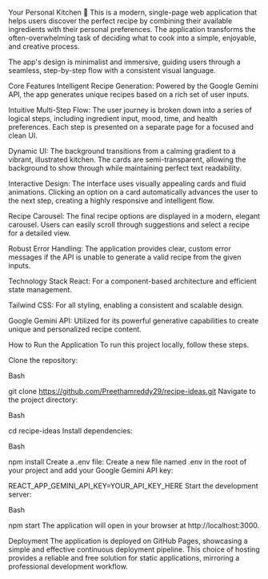 Your Personal Kitchen 🍲
This is a modern, single-page web application that helps users discover the perfect recipe by combining their available ingredients with their personal preferences. The application transforms the often-overwhelming task of deciding what to cook into a simple, enjoyable, and creative process.

The app's design is minimalist and immersive, guiding users through a seamless, step-by-step flow with a consistent visual language.

Core Features
Intelligent Recipe Generation: Powered by the Google Gemini API, the app generates unique recipes based on a rich set of user inputs.

Intuitive Multi-Step Flow: The user journey is broken down into a series of logical steps, including ingredient input, mood, time, and health preferences. Each step is presented on a separate page for a focused and clean UI.

Dynamic UI: The background transitions from a calming gradient to a vibrant, illustrated kitchen. The cards are semi-transparent, allowing the background to show through while maintaining perfect text readability.

Interactive Design: The interface uses visually appealing cards and fluid animations. Clicking an option on a card automatically advances the user to the next step, creating a highly responsive and intelligent flow.

Recipe Carousel: The final recipe options are displayed in a modern, elegant carousel. Users can easily scroll through suggestions and select a recipe for a detailed view.

Robust Error Handling: The application provides clear, custom error messages if the API is unable to generate a valid recipe from the given inputs.

Technology Stack
React: For a component-based architecture and efficient state management.

Tailwind CSS: For all styling, enabling a consistent and scalable design.

Google Gemini API: Utilized for its powerful generative capabilities to create unique and personalized recipe content.

How to Run the Application
To run this project locally, follow these steps.

Clone the repository:

Bash

git clone https://github.com/Preethamreddy29/recipe-ideas.git
Navigate to the project directory:

Bash

cd recipe-ideas
Install dependencies:

Bash

npm install
Create a .env file:
Create a new file named .env in the root of your project and add your Google Gemini API key:

REACT_APP_GEMINI_API_KEY=YOUR_API_KEY_HERE
Start the development server:

Bash

npm start
The application will open in your browser at http://localhost:3000.

Deployment
The application is deployed on GitHub Pages, showcasing a simple and effective continuous deployment pipeline. This choice of hosting provides a reliable and free solution for static applications, mirroring a professional development workflow.

